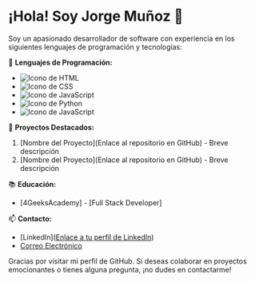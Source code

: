 # ¡Hola! Soy Jorge Muñoz 👋

Soy un apasionado desarrollador de software con experiencia en los siguientes lenguajes de programación y tecnologías:

🚀 **Lenguajes de Programación:** 
   - ![Icono de HTML](https://img.shields.io/badge/HTML-5-orange)
   - ![Icono de CSS](https://img.shields.io/badge/CSS-3-blue)
   - ![Icono de JavaScript](https://img.shields.io/badge/JavaScript-ES6-yellow)
   - ![Icono de Python](https://img.shields.io/badge/JavaScript-ES6-yellow)
   - ![Icono de JavaScript](https://img.shields.io/badge/JavaScript-ES6-yellow)

🌟 **Proyectos Destacados:**
   1. [Nombre del Proyecto](Enlace al repositorio en GitHub) - Breve descripción
   2. [Nombre del Proyecto](Enlace al repositorio en GitHub) - Breve descripción

📚 **Educación:**
   - [4GeeksAcademy] - [Full Stack Developer]

📫 **Contacto:**
   - [LinkedIn]([Enlace a tu perfil de LinkedIn](https://www.linkedin.com/in/jorge-luis-mu%C3%B1oz-guerrero-980002273/))
   - [Correo Electrónico](jorgemunoz1991@gmail.com)

Gracias por visitar mi perfil de GitHub. Si deseas colaborar en proyectos emocionantes o tienes alguna pregunta, ¡no dudes en contactarme!

